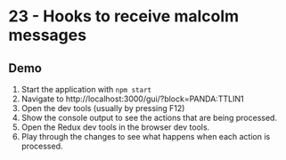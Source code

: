 # 23 - Hooks to receive malcolm messages

## Demo

1. Start the application with ``npm start``
1. Navigate to http://localhost:3000/gui/?block=PANDA:TTLIN1
1. Open the dev tools (usually by pressing F12)
1. Show the console output to see the actions that are being processed.
1. Open the Redux dev tools in the browser dev tools.
1. Play through the changes to see what happens when each action is processed.